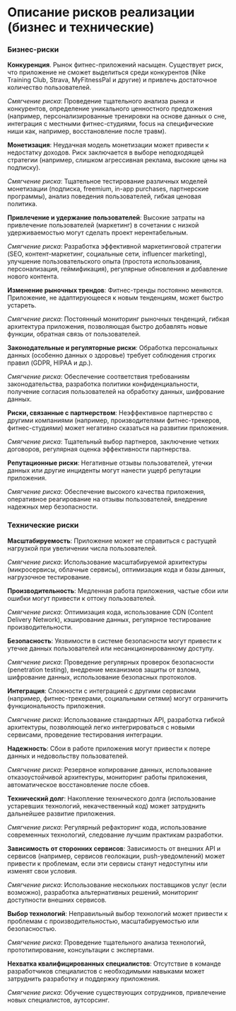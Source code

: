 # Описание рисков реализации (бизнес и технические)

### Бизнес-риски

**Конкуренция**. Рынок фитнес-приложений насыщен. Существует риск, что приложение не сможет выделиться среди конкурентов (Nike Training Club, Strava, MyFitnessPal и другие) и привлечь достаточное количество пользователей.

 *Смягчение риска*: Проведение тщательного анализа рынка и конкурентов, определение уникального ценностного предложения (например, персонализированные тренировки на основе данных о сне, интеграция с местными фитнес-студиями, focus на специфические ниши как, например, восстановление после травм).

**Монетизация**: Неудачная модель монетизации может привести к недостатку доходов. Риск заключается в выборе неподходящей стратегии (например, слишком агрессивная реклама, высокие цены на подписку).

 *Смягчение риска*: Тщательное тестирование различных моделей монетизации (подписка, freemium, in-app purchases, партнерские программы), анализ поведения пользователей, гибкая ценовая политика.

**Привлечение и удержание пользователей**: Высокие затраты на привлечение пользователей (маркетинг) в сочетании с низкой удерживаемостью могут сделать проект нерентабельным.

 *Смягчение риска*: Разработка эффективной маркетинговой стратегии (SEO, контент-маркетинг, социальные сети, influencer marketing), улучшение пользовательского опыта (простота использования, персонализация, геймификация), регулярные обновления и добавление нового контента.

**Изменение рыночных трендов**: Фитнес-тренды постоянно меняются. Приложение, не адаптирующееся к новым тенденциям, может быстро устареть.

 *Смягчение риска*: Постоянный мониторинг рыночных тенденций, гибкая архитектура приложения, позволяющая быстро добавлять новые функции, обратная связь от пользователей.

**Законодательные и регуляторные риски**: Обработка персональных данных (особенно данных о здоровье) требует соблюдения строгих правил (GDPR, HIPAA и др.).

 *Смягчение риска*: Обеспечение соответствия требованиям законодательства, разработка политики конфиденциальности, получение согласия пользователей на обработку данных, шифрование данных.

**Риски, связанные с партнерством**: Неэффективное партнерство с другими компаниями (например, производителями фитнес-трекеров, фитнес-студиями) может негативно сказаться на развитии приложения.

 *Смягчение риска*: Тщательный выбор партнеров, заключение четких договоров, регулярная оценка эффективности партнерства.

**Репутационные риски**: Негативные отзывы пользователей, утечки данных или другие инциденты могут нанести ущерб репутации приложения.

 *Смягчение риска*: Обеспечение высокого качества приложения, оперативное реагирование на отзывы пользователей, внедрение надежных мер безопасности.

### Технические риски

**Масштабируемость**: Приложение может не справиться с растущей нагрузкой при увеличении числа пользователей.

 *Смягчение риска*: Использование масштабируемой архитектуры (микросервисы, облачные сервисы), оптимизация кода и базы данных, нагрузочное тестирование.

**Производительность**: Медленная работа приложения, частые сбои или ошибки могут привести к оттоку пользователей.

 *Смягчение риска*: Оптимизация кода, использование CDN (Content Delivery Network), кэширование данных, регулярное тестирование производительности.

**Безопасность**: Уязвимости в системе безопасности могут привести к утечке данных пользователей или несанкционированному доступу.

 *Смягчение риска*: Проведение регулярных проверок безопасности (penetration testing), внедрение механизмов защиты от взлома, шифрование данных, использование безопасных протоколов.

**Интеграция**: Сложности с интеграцией с другими сервисами (например, фитнес-трекерами, социальными сетями) могут ограничить функциональность приложения.

 *Смягчение риска*: Использование стандартных API, разработка гибкой архитектуры, позволяющей легко интегрироваться с новыми сервисами, проведение тестирования интеграции.

**Надежность**: Сбои в работе приложения могут привести к потере данных и недовольству пользователей.

 *Смягчение риска*: Резервное копирование данных, использование отказоустойчивой архитектуры, мониторинг работы приложения, автоматическое восстановление после сбоев.

**Технический долг**: Накопление технического долга (использование устаревших технологий, некачественный код) может затруднить дальнейшее развитие приложения.

 *Смягчение риска*: Регулярный рефакторинг кода, использование современных технологий, следование лучшим практикам разработки.

**Зависимость от сторонних сервисов**: Зависимость от внешних API и сервисов (например, сервисов геолокации, push-уведомлений) может привести к проблемам, если эти сервисы станут недоступны или изменят свои условия.

 *Смягчение риска*: Использование нескольких поставщиков услуг (если возможно), разработка альтернативных решений, мониторинг доступности внешних сервисов.

**Выбор технологий**: Неправильный выбор технологий может привести к проблемам с производительностью, масштабируемостью или безопасностью.

 *Смягчение риска*: Проведение тщательного анализа технологий, прототипирование, консультации с экспертами.

**Нехватка квалифицированных специалистов**: Отсутствие в команде разработчиков специалистов с необходимыми навыками может затруднить разработку и поддержку приложения.

 *Смягчение риска*: Обучение существующих сотрудников, привлечение новых специалистов, аутсорсинг.